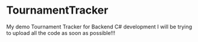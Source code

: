 # TournamentTracker
My demo Tournament Tracker for Backend C# development
I will be trying to upload all the code as soon as possible!!!
